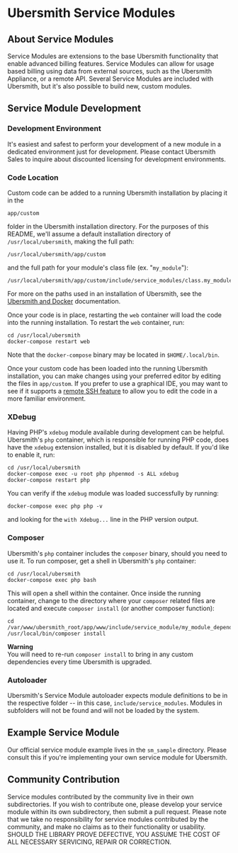 # Ubersmith Service Modules

## About Service Modules

Service Modules are extensions to the base Ubersmith functionality that enable advanced billing features. Service Modules can allow for usage based billing using data from external sources, such as the Ubersmith Appliance, or a remote API. Several Service Modules are included with Ubersmith, but it's also possible to build new, custom modules.

## Service Module Development

### Development Environment

It's easiest and safest to perform your development of a new module in a dedicated environment just for development. Please contact Ubersmith Sales to inquire about discounted licensing for development environments.

### Code Location

Custom code can be added to a running Ubersmith installation by placing it in the

```
app/custom
```

folder in the Ubersmith installation directory. For the purposes of this README, we'll assume a default installation directory of `/usr/local/ubersmith`, making the full path:

```
/usr/local/ubersmith/app/custom
```

and the full path for your module's class file  (ex. "`my_module`"):

```
/usr/local/ubersmith/app/custom/include/service_modules/class.my_module.php
```

For more on the paths used in an installation of Ubersmith, see the [Ubersmith and Docker](https://docs.ubersmith.com/article/ubersmith-and-docker-43.html) documentation.

Once your code is in place, restarting the `web` container will load the code into the running installation. To restart the `web` container, run:

```
cd /usr/local/ubersmith
docker-compose restart web
```

Note that the `docker-compose` binary may be located in `$HOME/.local/bin`.

Once your custom code has been loaded into the running Ubersmith installation, you can make changes using your preferred editor by editing the files in `app/custom`. If you prefer to use a graphical IDE, you may want to see if it supports a [remote SSH feature](https://code.visualstudio.com/docs/remote/ssh) to allow you to edit the code in a more familiar environment.

### XDebug

Having PHP's `xdebug` module available during development can be helpful. Ubersmith's `php` container, which is responsible for running PHP code, does have the `xdebug` extension installed, but it is disabled by default. If you'd like to enable it, run:

```
cd /usr/local/ubersmith
docker-compose exec -u root php phpenmod -s ALL xdebug
docker-compose restart php
```

You can verify if the `xdebug` module was loaded successfully by running:

```
docker-compose exec php php -v
```

and looking for the `with Xdebug...` line in the PHP version output.

### Composer

Ubersmith's `php` container includes the `composer` binary, should you need to use it. To run composer, get a shell in Ubersmith's `php` container:

```
cd /usr/local/ubersmith
docker-compose exec php bash
```

This will open a shell within the container. Once inside the running container, change to the directory where your `composer` related files are located and execute `composer install` (or another composer function):

```
cd /var/www/ubersmith_root/app/www/include/service_module/my_module_dependencies
/usr/local/bin/composer install
```

**Warning**  
You will need to re-run `composer install` to bring in any custom dependencies every time Ubersmith is upgraded.

### Autoloader

Ubersmith's Service Module autoloader expects module definitions to be in the respective folder -- in this case, `include/service_modules`. Modules in subfolders will not be found and will not be loaded by the system.

## Example Service Module

Our official service module example lives in the `sm_sample` directory. Please consult this if you're implementing your own service module for Ubersmith.

## Community Contribution

Service modules contributed by the community live in their own subdirectories. If you wish to contribute one, please develop your service module within its own subdirectory, then submit a pull request. Please note that we take no responsibility for service modules contributed by the community, and make no claims as to their functionality or usability. SHOULD THE LIBRARY PROVE DEFECTIVE, YOU ASSUME THE COST OF ALL NECESSARY SERVICING, REPAIR OR CORRECTION.
